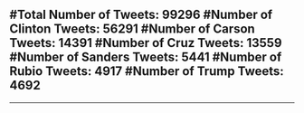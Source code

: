#Total Number of Tweets: 99296 
#Number of Clinton Tweets: 56291
#Number of Carson Tweets: 14391
#Number of Cruz Tweets: 13559
#Number of Sanders Tweets: 5441
#Number of Rubio Tweets: 4917
#Number of Trump Tweets: 4692
---
---
